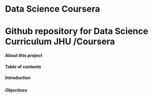 # Data Science Coursera
# Github repository for Data Science Curriculum  JHU /Coursera

#### About this project


#### Table of contents

##### Introduction

##### Objectives
